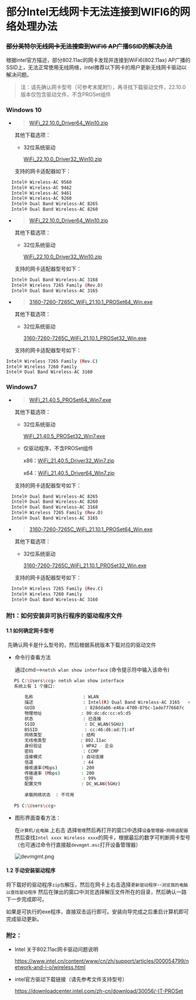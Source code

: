 # 部分Intel无线网卡无法连接到WIFI6的网络处理办法
### <s>部分英特尔无线网卡无法搜索到WiFi6 AP广播SSID的解决办法</s>

根据intel官方描述，部分802.11ac的网卡发现并连接到WiFi6(802.11ax) AP广播的SSID上，无法正常使用无线网络，intel推荐以下网卡的用户更新无线网卡驱动以解决问题。

> 注：请先确认网卡型号（可参考末尾附1），再寻找下载驱动文件，22.10.0版本仅包含驱动文件，不含PROSet组件

### Windows 10 

- > [WiFi_22.10.0_Driver64_Win10.zip][WiFi_22.10.0_Driver64_Win10.zip]

  其他下载选项：

  - 32位系统驱动

    [WiFi_22.10.0_Driver32_Win10.zip][WiFi_22.10.0_Driver32_Win10.zip]

  支持的网卡适配器如下：

```bash
  Intel® Wireless-AC 9560
  Intel® Wireless-AC 9462
  Intel® Wireless-AC 9461
  Intel® Wireless-AC 9260
  Intel® Dual Band Wireless-AC 8265
  Intel® Dual Band Wireless-AC 8260
```

  

- > [WiFi_22.10.0_Driver64_Win10.zip][WiFi_22.10.0_Driver64_Win10.zip]

  其他下载选项：

  - 32位系统驱动

    [WiFi_22.10.0_Driver32_Win10.zip][WiFi_22.10.0_Driver32_Win10.zip]

  支持的网卡适配器型号如下：

```bash
  Intel® Dual Band Wireless-AC 3168
  Intel® Wireless 7265 Family (Rev.D)
  Intel® Dual Band Wireless-AC 3165
```

  

- > [3160-7260-7265C_WiFi_21.10.1_PROSet64_Win.exe][3160-7260-7265C_WiFi_21.10.1_PROSet64_Win.exe]

  其他下载选项：

  - 32位系统驱动
  
    [3160-7260-7265C_WiFi_21.10.1_PROSet32_Win.exe][3160-7260-7265C_WiFi_21.10.1_PROSet32_Win.exe]
  
  支持的网卡适配器型号如下：
  
```bash
Intel® Wireless 7265 Family (Rev.C)
Intel® Wireless 7260 Family
Intel® Dual Band Wireless-AC 3160
```



### Windows7

- > [WiFi_21.40.5_PROSet64_Win7.exe][WiFi_21.40.5_PROSet64_Win7.exe]

  其他下载选项：

  - 32位系统驱动

    [WiFi_21.40.5_PROSet32_Win7.exe][WiFi_21.40.5_PROSet32_Win7.exe]

  - 仅驱动程序，不含PROSet组件

    x86：[WiFi_21.40.5_Driver32_Win7.zip][WiFi_21.40.5_Driver32_Win7.zip]

    x64：[WiFi_21.40.5_Driver64_Win7.zip][WiFi_21.40.5_Driver64_Win7.zip]

  支持的网卡适配器型号如下：

```bash
  Intel® Dual Band Wireless-AC 8265
  Intel® Dual Band Wireless-AC 8260
  Intel® Dual Band Wireless-AC 3168
  Intel® Wireless 7265 Family (Rev.D)
  Intel® Dual Band Wireless-AC 3165
```

- > [3160-7260-7265C_WiFi_21.10.1_PROSet64_Win.exe][3160-7260-7265C_WiFi_21.10.1_PROSet64_Win.exe]

  其他下载选项：

  - 32位系统驱动
  
    [3160-7260-7265C_WiFi_21.10.1_PROSet32_Win.exe][3160-7260-7265C_WiFi_21.10.1_PROSet32_Win.exe]
  
  支持的网卡适配器型号如下：

```bash
  Intel® Wireless 7265 Family (Rev.C)  
  Intel® Wireless 7260 Family  
  Intel® Dual Band Wireless-AC 3160  
```




### 附1：如何安装非可执行程序的驱动程序文件

#### 1.1 如何确定网卡型号

​	先确认网卡是什么型号的，然后根据系统版本下载对应的驱动文件

   - 命令行查看方法

     通过cmd-->`netsh wlan show interface` (命令提示符中输入该命令)
     
```bash
   PS C:\Users\ccg> netsh wlan show interface
   系统上有 1 个接口:
   
       名称                   : WLAN
       描述                   : Intel(R) Dual Band Wireless-AC 3165	<---------据此可确定网卡的型号信息
       GUID                   : 828dda06-e46a-4700-876c-1ade7776687c
       物理地址               : 00:dc:dc:cc:e5:d5
       状态                   : 已连接
       SSID                   : DC_WLAN(5GHz)
       BSSID                  : cc:46:d6:ad:71:4f
       网络类型               : 结构
       无线电类型             : 802.11ac
       身份验证               : WPA2 - 企业
       密码                   : CCMP
       连接模式               : 自动连接
       信道                   : 44
       接收速率(Mbps)         : 200
       传输速率 (Mbps)        : 200
       信号                   : 99%
       配置文件               : DC_WLAN(5GHz)
   
       承载网络状态  : 不可用
   
   PS C:\Users\ccg>
```
- 图形界面查看方法：

     在`计算机/此电脑` 上右击 选择`管理`然后再打开的窗口中选择`设备管理器`-`网络适配器` 然后查找`Intel xxxx Wireless xxxx`的网卡，根据最后的数字可判断网卡型号（也可通过命令行直接敲`devmgmt.msc`打开设备管理器）

   ![devmgmt.png](/images/devmgmt.png)

#### 1.2 手动安装驱动程序

   将下载好的驱动程序`zip包`解压，然后在网卡上右击选择`更新驱动程序`--`浏览我的电脑以查找驱动程序` 然后在弹出的窗口中浏览选择解压文件所在的目录，然后确认一路下一步完成即可。

   如果是可执行的exe程序，直接双击运行即可。安装向导完成之后重启计算机即可完成驱动更新。

### 附2：

- Intel 关于802.11ac网卡驱动问题说明

  https://www.intel.cn/content/www/cn/zh/support/articles/000054799/network-and-i-o/wireless.html

- intel官方驱动下载链接（请先参考文件支持型号）

  https://downloadcenter.intel.com/zh-cn/download/30056/-IT-PROSet



[3160-7260-7265C_WiFi_21.10.1_PROSet32_Win.exe]:https://it.digitalchina.com/resource/intel-wifi-drivers/3160-7260-7265C_WiFi_21.10.1_PROSet32_Win.exe
[3160-7260-7265C_WiFi_21.10.1_PROSet64_Win.exe]:https://it.digitalchina.com/resource/intel-wifi-drivers/3160-7260-7265C_WiFi_21.10.1_PROSet64_Win.exe
[WiFi_21.40.5_Driver32_Win7.zip]:https://it.digitalchina.com/resource/intel-wifi-drivers/WiFi_21.40.5_Driver32_Win7.zip
[WiFi_21.40.5_Driver64_Win7.zip]:https://it.digitalchina.com/resource/intel-wifi-drivers/WiFi_21.40.5_Driver64_Win7.zip
[WiFi_21.40.5_PROSet32_Win7.exe]:https://it.digitalchina.com/resource/intel-wifi-drivers/WiFi_21.40.5_PROSet32_Win7.exe
[WiFi_21.40.5_PROSet64_Win7.exe]:https://it.digitalchina.com/resource/intel-wifi-drivers/WiFi_21.40.5_PROSet64_Win7.exe
[WiFi_22.10.0_Driver32_Win10.zip]:https://it.digitalchina.com/resource/intel-wifi-drivers/WiFi_22.10.0_Driver32_Win10.zip
[WiFi_22.10.0_Driver64_Win10.zip]:https://it.digitalchina.com/resource/intel-wifi-drivers/WiFi_22.10.0_Driver64_Win10.zip	"."
